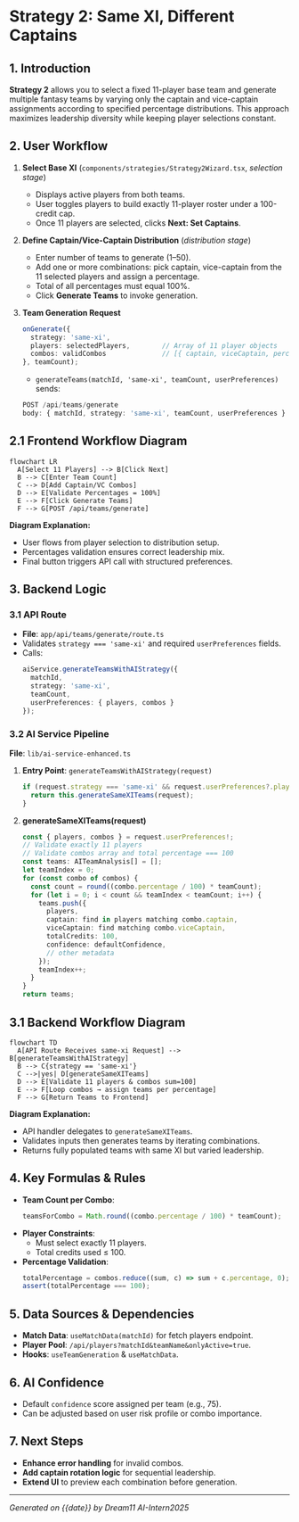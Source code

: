 # Strategy 2: Same XI, Different Captains

## 1. Introduction
**Strategy 2** allows you to select a fixed 11-player base team and generate multiple fantasy teams by varying only the captain and vice-captain assignments according to specified percentage distributions. This approach maximizes leadership diversity while keeping player selections constant.

## 2. User Workflow

1. **Select Base XI** (`components/strategies/Strategy2Wizard.tsx`, _selection stage_)
   - Displays active players from both teams.
   - User toggles players to build exactly 11-player roster under a 100-credit cap.
   - Once 11 players are selected, clicks **Next: Set Captains**.

2. **Define Captain/Vice-Captain Distribution** (_distribution stage_)
   - Enter number of teams to generate (1–50).
   - Add one or more combinations: pick captain, vice-captain from the 11 selected players and assign a percentage.
   - Total of all percentages must equal 100%.
   - Click **Generate Teams** to invoke generation.

3. **Team Generation Request**
   ```ts
   onGenerate({
     strategy: 'same-xi',
     players: selectedPlayers,        // Array of 11 player objects
     combos: validCombos              // [{ captain, viceCaptain, percentage }, ...]
   }, teamCount);
   ```
   - `generateTeams(matchId, 'same-xi', teamCount, userPreferences)` sends:
   ```ts
   POST /api/teams/generate
   body: { matchId, strategy: 'same-xi', teamCount, userPreferences }
   ```

## 2.1 Frontend Workflow Diagram
```mermaid
flowchart LR
  A[Select 11 Players] --> B[Click Next]
  B --> C[Enter Team Count]
  C --> D[Add Captain/VC Combos]
  D --> E[Validate Percentages = 100%]
  E --> F[Click Generate Teams]
  F --> G[POST /api/teams/generate]
```
**Diagram Explanation:**
- User flows from player selection to distribution setup.
- Percentages validation ensures correct leadership mix.
- Final button triggers API call with structured preferences.

## 3. Backend Logic

### 3.1 API Route
- **File**: `app/api/teams/generate/route.ts`
- Validates `strategy === 'same-xi'` and required `userPreferences` fields.
- Calls:
  ```ts
  aiService.generateTeamsWithAIStrategy({
    matchId,
    strategy: 'same-xi',
    teamCount,
    userPreferences: { players, combos }
  });
  ```

### 3.2 AI Service Pipeline
**File**: `lib/ai-service-enhanced.ts`

1. **Entry Point**: `generateTeamsWithAIStrategy(request)`
   ```ts
   if (request.strategy === 'same-xi' && request.userPreferences?.players && request.userPreferences?.combos) {
     return this.generateSameXITeams(request);
   }
   ```

2. **generateSameXITeams(request)**
   ```ts
   const { players, combos } = request.userPreferences!;
   // Validate exactly 11 players
   // Validate combos array and total percentage === 100
   const teams: AITeamAnalysis[] = [];
   let teamIndex = 0;
   for (const combo of combos) {
     const count = round((combo.percentage / 100) * teamCount);
     for (let i = 0; i < count && teamIndex < teamCount; i++) {
       teams.push({
         players,
         captain: find in players matching combo.captain,
         viceCaptain: find matching combo.viceCaptain,
         totalCredits: 100,
         confidence: defaultConfidence,
         // other metadata
       });
       teamIndex++;
     }
   }
   return teams;
   ```

## 3.1 Backend Workflow Diagram
```mermaid
flowchart TD
  A[API Route Receives same-xi Request] --> B[generateTeamsWithAIStrategy]
  B --> C{strategy == 'same-xi'}
  C -->|yes| D[generateSameXITeams]
  D --> E[Validate 11 players & combos sum=100]
  E --> F[Loop combos → assign teams per percentage]
  F --> G[Return Teams to Frontend]
```  
**Diagram Explanation:**
- API handler delegates to `generateSameXITeams`.
- Validates inputs then generates teams by iterating combinations.
- Returns fully populated teams with same XI but varied leadership.

## 4. Key Formulas & Rules

- **Team Count per Combo**:
  ```ts
  teamsForCombo = Math.round((combo.percentage / 100) * teamCount);
  ```
- **Player Constraints**:
  - Must select exactly 11 players.
  - Total credits used ≤ 100.
- **Percentage Validation**:
  ```ts
  totalPercentage = combos.reduce((sum, c) => sum + c.percentage, 0);
  assert(totalPercentage === 100);
  ```

## 5. Data Sources & Dependencies

- **Match Data**: `useMatchData(matchId)` for fetch players endpoint.
- **Player Pool**: `/api/players?matchId&teamName&onlyActive=true`.
- **Hooks**: `useTeamGeneration` & `useMatchData`.

## 6. AI Confidence

- Default `confidence` score assigned per team (e.g., 75).
- Can be adjusted based on user risk profile or combo importance.

## 7. Next Steps
- **Enhance error handling** for invalid combos.
- **Add captain rotation logic** for sequential leadership.
- **Extend UI** to preview each combination before generation.

---
*Generated on {{date}} by Dream11 AI-Intern2025*
